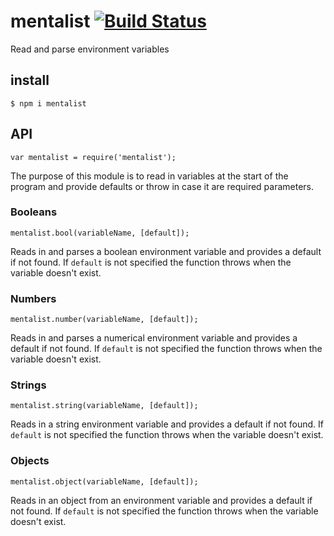 mentalist [![Build Status](https://travis-ci.org/Janpot/mentalist.svg)](https://travis-ci.org/Janpot/mentalist)
=========

Read and parse environment variables

## install

    $ npm i mentalist

## API

    var mentalist = require('mentalist');

The purpose of this module is to read in variables at the start of the program and provide defaults or throw in case it are required parameters.

### Booleans

    mentalist.bool(variableName, [default]);

Reads in and parses a boolean environment variable and provides a default if not found.
If `default` is not specified the function throws when the variable doesn't exist.



### Numbers

    mentalist.number(variableName, [default]);

Reads in and parses a numerical environment variable and provides a default if not found.
If `default` is not specified the function throws when the variable doesn't exist.



### Strings

    mentalist.string(variableName, [default]);

Reads in a string environment variable and provides a default if not found.
If `default` is not specified the function throws when the variable doesn't exist.



### Objects

    mentalist.object(variableName, [default]);

Reads in an object from an environment variable and provides a default if not found.
If `default` is not specified the function throws when the variable doesn't exist.


